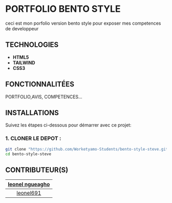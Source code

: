 # PORTFOLIO BENTO STYLE

ceci est mon porfolio version bento style pour exposer mes competences de developpeur

## TECHNOLOGIES

- **HTML5**
- **TAILWIND**
- **CSS3**

## FONCTIONNALITÉES

PORTFOLIO,AVIS, COMPETENCES...

## INSTALLATIONS

Suivez les étapes ci-dessous pour démarrer avec ce projet:

### 1. CLONER LE DEPOT :

```bash
git clone "https://github.com/Worketyamo-Students/bento-style-steve.git"
cd bento-style-steve
```
## CONTRIBUTEUR(S)

|[leonel ngueagho](https://github.com/leonel691)|
|:----------------------------------------------------------------------------------------------:|
| [leonel691](https://github.com/leonel691)   
